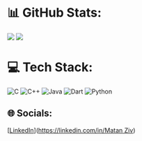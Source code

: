 



# 📊 GitHub Stats:
![](https://github-readme-stats.vercel.app/api?username=matankl&theme=onedark&hide_border=false&include_all_commits=false&count_private=true)
![](https://github-readme-stats.vercel.app/api/top-langs/?username=matankl&theme=onedark&hide_border=false&include_all_commits=false&count_private=true&layout=compact)

# 💻 Tech Stack:
![C](https://img.shields.io/badge/c-%2300599C.svg?style=for-the-badge&logo=c&logoColor=white) ![C++](https://img.shields.io/badge/c++-%2300599C.svg?style=for-the-badge&logo=c%2B%2B&logoColor=white) ![Java](https://img.shields.io/badge/java-%23ED8B00.svg?style=for-the-badge&logo=openjdk&logoColor=white) ![Dart](https://img.shields.io/badge/dart-%230175C2.svg?style=for-the-badge&logo=dart&logoColor=white) ![Python](https://img.shields.io/badge/python-3670A0?style=for-the-badge&logo=python&logoColor=ffdd54)

## 🌐 Socials:
[[LinkedIn](https://img.shields.io/badge/LinkedIn-%230077B5.svg?logo=linkedin&logoColor=white)]([https://linkedin.com/in/Matan Ziv](https://www.linkedin.com/in/matan-ziv-819456236/)) 

<!-- Proudly created with GPRM ( https://gprm.itsvg.in ) -->
